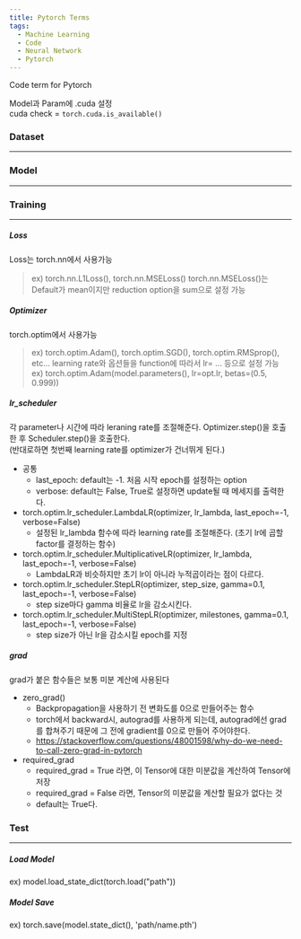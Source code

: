 ```yaml
---
title: Pytorch Terms
tags:
  - Machine Learning
  - Code
  - Neural Network
  - Pytorch
---
```

Code term for Pytorch
<!--more-->

Model과 Param에 .cuda 설정<br>
cuda check = ```torch.cuda.is_available()```

### Dataset
---

### Model
---

### Training
---
##### Loss
Loss는 torch.nn에서 사용가능 <br>
> ex) torch.nn.L1Loss(), torch.nn.MSELoss()
torch.nn.MSELoss()는 Default가 mean이지만 reduction option을 sum으로 설정 가능
##### Optimizer
torch.optim에서 사용가능
> ex) torch.optim.Adam(), torch.optim.SGD(), torch.optim.RMSprop(), etc...
learning rate와 옵션들을 function에 따라서 lr= ... 등으로 설정 가능 <br>
> ex) torch.optim.Adam(model.parameters(), lr=opt.lr, betas=(0.5, 0.999))
> 
##### lr_scheduler
각 parameter나 시간에 따라 leraning rate를 조절해준다. Optimizer.step()을 호출한 후 Scheduler.step()을 호출한다. <br>
(반대로하면 첫번째 learning rate를 optimizer가 건너뛰게 된다.)
- 공통
  - last_epoch: default는 -1. 처음 시작 epoch를 설정하는 option
  - verbose: default는 False, True로 설정하면 update될 때 메세지를 출력한다.
- torch.optim.lr_scheduler.LambdaLR(optimizer, lr_lambda, last_epoch=-1, verbose=False)
  - 설정된 lr_lambda 함수에 따라 learning rate를 조절해준다. (초기 lr에 곱할 factor를 결정하는 함수)
- torch.optim.lr_scheduler.MultiplicativeLR(optimizer, lr_lambda, last_epoch=-1, verbose=False)
  - LambdaLR과 비슷하지만 초기 lr이 아니라 누적곱이라는 점이 다르다.
- torch.optim.lr_scheduler.StepLR(optimizer, step_size, gamma=0.1, last_epoch=-1, verbose=False)
  - step size마다 gamma 비율로 lr을 감소시킨다.
- torch.optim.lr_scheduler.MultiStepLR(optimizer, milestones, gamma=0.1, last_epoch=-1, verbose=False)
  - step size가 아닌 lr을 감소시킬 epoch를 지정
##### grad
grad가 붙은 함수들은 보통 미분 계산에 사용된다
- zero_grad()
  - Backpropagation을 사용하기 전 변화도를 0으로 만들어주는 함수
  - torch에서 backward시, autograd를 사용하게 되는데, autograd에선 grad를 합쳐주기 때문에 그 전에 gradient를 0으로 만들어 주어야한다.
  - <https://stackoverflow.com/questions/48001598/why-do-we-need-to-call-zero-grad-in-pytorch>
- required_grad
  - required_grad = True 라면, 이 Tensor에 대한 미분값을 계산하여 Tensor에 저장
  - required_grad = False 라면, Tensor의 미분값을 계산할 필요가 없다는 것
  - default는 True다. 

### Test
---
##### Load Model
ex) model.load_state_dict(torch.load("path"))

##### Model Save
ex) torch.save(model.state_dict(), 'path/name.pth')
